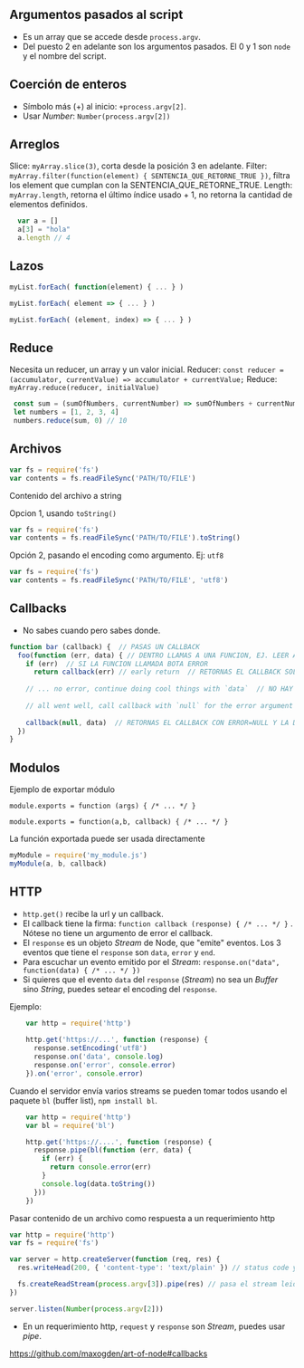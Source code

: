 ## Argumentos pasados al script

- Es un array que se accede desde `process.argv`. 
- Del puesto 2 en adelante son los argumentos pasados. El 0 y 1 son `node` y el nombre del script.

## Coerción de enteros

- Símbolo más (+) al inicio: `+process.argv[2]`.
- Usar *Number*: `Number(process.argv[2])`

## Arreglos

Slice: `myArray.slice(3)`, corta desde la posición 3 en adelante.
Filter: `myArray.filter(function(element) { SENTENCIA_QUE_RETORNE_TRUE })`, filtra los element que cumplan con la SENTENCIA_QUE_RETORNE_TRUE.
Length: `myArray.length`, retorna el último índice usado + 1, no retorna la cantidad de elementos definidos. 

```javascript
  var a = []
  a[3] = "hola"
  a.length // 4
```

## Lazos

```javascript
myList.forEach( function(element) { ... } )

myList.forEach( element => { ... } )

myList.forEach( (element, index) => { ... } )
```


## Reduce

Necesita un reducer, un array  y un valor inicial.
Reducer: `const reducer = (accumulator, currentValue) => accumulator + currentValue;`
Reduce: `myArray.reduce(reducer, initialValue)`

```javascript
 const sum = (sumOfNumbers, currentNumber) => sumOfNumbers + currentNumber
 let numbers = [1, 2, 3, 4]
 numbers.reduce(sum, 0) // 10
```

## Archivos

```javascript
var fs = require('fs')
var contents = fs.readFileSync('PATH/TO/FILE')
```

Contenido del archivo a string

Opcion 1, usando `toString()`
```javascript 
var fs = require('fs')
var contents = fs.readFileSync('PATH/TO/FILE').toString()
```

Opción 2, pasando el encoding como argumento. Ej: `utf8`
```javascript Opcion 2
var fs = require('fs')
var contents = fs.readFileSync('PATH/TO/FILE', 'utf8')
```


## Callbacks

- No sabes cuando pero sabes donde.


```javascript
function bar (callback) {  // PASAS UN CALLBACK
  foo(function (err, data) { // DENTRO LLAMAS A UNA FUNCION, EJ. LEER ARCHIVO, 
    if (err)  // SI LA FUNCION LLAMADA BOTA ERROR
      return callback(err) // early return  // RETORNAS EL CALLBACK SOLO CON EL ERROR,ESTO SE LLAMA EARLY RETURN.
  
    // ... no error, continue doing cool things with `data`  // NO HAY ERROR, HACES LO QUE TENGAS QUE HACER CON LA DATA DEVUELTA.
  
    // all went well, call callback with `null` for the error argument  
  
    callback(null, data)  // RETORNAS EL CALLBACK CON ERROR=NULL Y LA DATA GENERADA O PROCESADA.
  })  
}  
```


## Modulos

Ejemplo de exportar módulo

`module.exports = function (args) { /* ... */ }` 

`module.exports = function(a,b, callback) { /* ... */ } `

La función exportada puede ser usada directamente

```javascript
myModule = require('my_module.js')
myModule(a, b, callback)
```

## HTTP

- `http.get()` recibe la url y un callback.
- El callback tiene la firma: `function callback (response) { /* ... */ }` . Nótese no tiene un argumento de error el callback.
- El `response` es un objeto *Stream* de Node, que "emite" eventos. Los 3 eventos que tiene el `response` son `data`, `error` y `end`.
- Para escuchar un evento emitido por el *Stream*: `response.on("data", function(data) { /* ... */ })`
- Si quieres que el evento `data` del `response` (*Stream*) no sea un *Buffer* sino *String*, puedes setear el encoding del `response`.

Ejemplo:

```javascript
    var http = require('http')
    
    http.get('https://...', function (response) {
      response.setEncoding('utf8')
      response.on('data', console.log)
      response.on('error', console.error)
    }).on('error', console.error)
```

Cuando el servidor envía varios streams se pueden tomar todos usando el paquete `bl` (buffer list), `npm install bl`.

```javascript
    var http = require('http')
    var bl = require('bl')

    http.get('https://....', function (response) {
      response.pipe(bl(function (err, data) {
        if (err) {
          return console.error(err)
        }
        console.log(data.toString())
      }))
    })
```

Pasar contenido de un archivo como respuesta a un requerimiento http

```javascript
var http = require('http')
var fs = require('fs')

var server = http.createServer(function (req, res) {
  res.writeHead(200, { 'content-type': 'text/plain' }) // status code y content-type

  fs.createReadStream(process.argv[3]).pipe(res) // pasa el stream leido a la respuesta.
})

server.listen(Number(process.argv[2]))
```

- En un requerimiento http, `request` y `response` son *Stream*, puedes usar *pipe*.


https://github.com/maxogden/art-of-node#callbacks